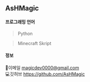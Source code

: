 ## AsHMagic
#### 프로그래밍 언어
> Python

> Minecraft Skript


#### 정보
📩이메일 magicdev0000@gmail.com
<br/>
💻깃허브 https://github.com/AsHMagic
